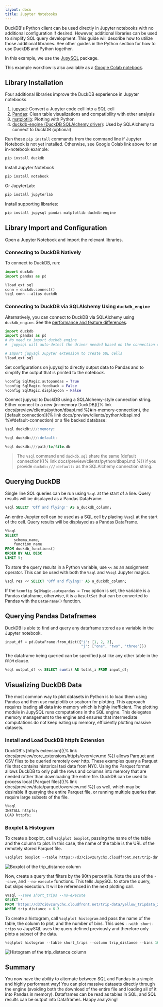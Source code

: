 ```yaml
---
layout: docu
title: Jupyter Notebooks
---
```


DuckDB's Python client can be used directly in Jupyter notebooks with no additional configuration if desired.
However, additional libraries can be used to simplify SQL query development.
This guide will describe how to utilize those additional libraries.
See other guides in the Python section for how to use DuckDB and Python together.

In this example, we use the [JupySQL](https://github.com/ploomber/jupysql) package.

This example workflow is also available as a [Google Colab notebook](https://colab.research.google.com/drive/1eOA2FYHqEfZWLYssbUxdIpSL3PFxWVjk?usp=sharing).

## Library Installation

Four additional libraries improve the DuckDB experience in Jupyter notebooks.

1. [jupysql](https://github.com/ploomber/jupysql): Convert a Jupyter code cell into a SQL cell
2. [Pandas](https://github.com/pandas-dev/pandas): Clean table visualizations and compatibility with other analysis
3. [matplotlib](https://github.com/matplotlib/matplotlib): Plotting with Python
4. [duckdb-engine (DuckDB SQLAlchemy driver)](https://github.com/Mause/duckdb_engine): Used by SQLAlchemy to connect to DuckDB (optional)

Run these `pip install` commands from the command line if Jupyter Notebook is not yet installed. Otherwise, see Google Colab link above for an in-notebook example:

```bash
pip install duckdb
```

Install Jupyter Notebook

```bash
pip install notebook
```

Or JupyterLab:

```bash
pip install jupyterlab
```

Install supporting libraries:

```bash
pip install jupysql pandas matplotlib duckdb-engine
```

## Library Import and Configuration

Open a Jupyter Notebook and import the relevant libraries.

### Connecting to DuckDB Natively

To connect to DuckDB, run:

```python
import duckdb
import pandas as pd

%load_ext sql
conn = duckdb.connect()
%sql conn --alias duckdb
```

### Connecting to DuckDB via SQLAlchemy Using `duckdb_engine`

Alternatively, you can connect to DuckDB via SQLAlchemy using `duckdb_engine`. See the [performance and feature differences](https://jupysql.ploomber.io/en/latest/tutorials/duckdb-native-sqlalchemy.html).

```python
import duckdb
import pandas as pd
# No need to import duckdb_engine
#  jupysql will auto-detect the driver needed based on the connection string!

# Import jupysql Jupyter extension to create SQL cells
%load_ext sql
```

Set configurations on jupysql to directly output data to Pandas and to simplify the output that is printed to the notebook.

```python
%config SqlMagic.autopandas = True
%config SqlMagic.feedback = False
%config SqlMagic.displaycon = False
```

Connect jupysql to DuckDB using a SQLAlchemy-style connection string.
Either connect to a new [in-memory DuckDB]({% link docs/preview/clients/python/dbapi.md %}#in-memory-connection), the [default connection]({% link docs/preview/clients/python/dbapi.md %}#default-connection) or a file backed database:

```sql
%sql duckdb:///:memory:
```

```sql
%sql duckdb:///:default:
```

```sql
%sql duckdb:///path/to/file.db
```

> The `%sql` command and `duckdb.sql` share the same [default connection]({% link docs/preview/clients/python/dbapi.md %}) if you provide `duckdb:///:default:` as the SQLAlchemy connection string.

## Querying DuckDB

Single line SQL queries can be run using `%sql` at the start of a line. Query results will be displayed as a Pandas DataFrame.

```sql
%sql SELECT 'Off and flying!' AS a_duckdb_column;
```

An entire Jupyter cell can be used as a SQL cell by placing `%%sql` at the start of the cell. Query results will be displayed as a Pandas DataFrame.

```sql
%%sql
SELECT
    schema_name,
    function_name
FROM duckdb_functions()
ORDER BY ALL DESC
LIMIT 5;
```

To store the query results in a Python variable, use `<<` as an assignment operator.
This can be used with both the `%sql` and `%%sql` Jupyter magics.

```sql
%sql res << SELECT 'Off and flying!' AS a_duckdb_column;
```

If the `%config SqlMagic.autopandas = True` option is set, the variable is a Pandas dataframe, otherwise, it is a `ResultSet` that can be converted to Pandas with the `DataFrame()` function.

## Querying Pandas Dataframes

DuckDB is able to find and query any dataframe stored as a variable in the Jupyter notebook.

```python
input_df = pd.DataFrame.from_dict({"i": [1, 2, 3],
                                   "j": ["one", "two", "three"]})
```

The dataframe being queried can be specified just like any other table in the `FROM` clause.

```sql
%sql output_df << SELECT sum(i) AS total_i FROM input_df;
```

## Visualizing DuckDB Data

The most common way to plot datasets in Python is to load them using Pandas and then use matplotlib or seaborn for plotting.
This approach requires loading all data into memory which is highly inefficient.
The plotting module in JupySQL runs computations in the SQL engine.
This delegates memory management to the engine and ensures that intermediate computations do not keep eating up memory, efficiently plotting massive datasets.

### Install and Load DuckDB httpfs Extension

DuckDB's [httpfs extension]({% link docs/preview/core_extensions/httpfs/overview.md %}) allows Parquet and CSV files to be queried remotely over http.
These examples query a Parquet file that contains historical taxi data from NYC.
Using the Parquet format allows DuckDB to only pull the rows and columns into memory that are needed rather than downloading the entire file.
DuckDB can be used to process local [Parquet files]({% link docs/preview/data/parquet/overview.md %}) as well, which may be desirable if querying the entire Parquet file, or running multiple queries that require large subsets of the file.

```sql
%%sql
INSTALL httpfs;
LOAD httpfs;
```

### Boxplot & Histogram

To create a boxplot, call `%sqlplot boxplot`, passing the name of the table and the column to plot.
In this case, the name of the table is the URL of the remotely stored Parquet file.

```python
%sqlplot boxplot --table https://d37ci6vzurychx.cloudfront.net/trip-data/yellow_tripdata_2021-01.parquet --column trip_distance
```

![Boxplot of the trip_distance column](/images/trip-distance-boxplot.png)

Now, create a query that filters by the 90th percentile.
Note the use of the `--save`, and `--no-execute` functions.
This tells JupySQL to store the query, but skips execution. It will be referenced in the next plotting call.

```sql
%%sql --save short_trips --no-execute
SELECT *
FROM 'https://d37ci6vzurychx.cloudfront.net/trip-data/yellow_tripdata_2021-01.parquet'
WHERE trip_distance < 6.3
```

To create a histogram, call `%sqlplot histogram` and pass the name of the table, the column to plot, and the number of bins.
This uses `--with short-trips` so JupySQL uses the query defined previously and therefore only plots a subset of the data.

```python
%sqlplot histogram --table short_trips --column trip_distance --bins 10 --with short_trips
```

![Histogram of the trip_distance column](/images/trip-distance-histogram.png)

## Summary

You now have the ability to alternate between SQL and Pandas in a simple and highly performant way! You can plot massive datasets directly through the engine (avoiding both the download of the entire file and loading all of it into Pandas in memory). Dataframes can be read as tables in SQL, and SQL results can be output into Dataframes. Happy analyzing!
